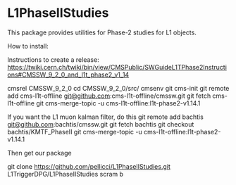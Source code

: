 # L1PhaseIIStudies

This package provides utilities for Phase-2 studies for L1 objects.

How to install:

Instructions to create a release:
https://twiki.cern.ch/twiki/bin/view/CMSPublic/SWGuideL1TPhase2Instructions#CMSSW_9_2_0_and_l1t_phase2_v1_14

  cmsrel CMSSW_9_2_0
  cd CMSSW_9_2_0/src/
  cmsenv
  git cms-init
  git remote add cms-l1t-offline git@github.com:cms-l1t-offline/cmssw.git
  git fetch cms-l1t-offline
  git cms-merge-topic -u cms-l1t-offline:l1t-phase2-v1.14.1

If you want the L1 muon kalman filter, do this
  git remote add bachtis git@github.com:bachtis/cmssw.git
  git fetch bachtis
  git checkout bachtis/KMTF_PhaseII
  git cms-merge-topic -u cms-l1t-offline:l1t-phase2-v1.14.1

Then get our package

  git clone https://github.com/pellicci/L1PhaseIIStudies.git L1TriggerDPG/L1PhaseIIStudies
  scram b

